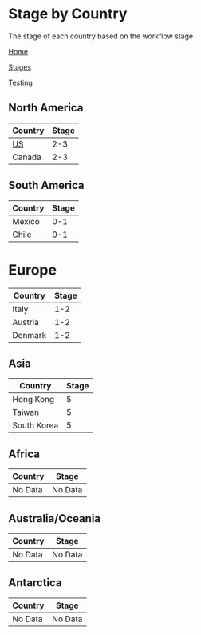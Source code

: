 # Stage by Country

The stage of each country based on the workflow stage

[Home](README.md)

[Stages](Stages.md)

[Testing](Testing.md)

## North America

| Country  | Stage  |   
|---|---|
| [US](/Countries/US.md)  | 2-3  | 
| Canada  | 2-3  |

## South America

| Country  | Stage  |   
|---|---|
| Mexico | 0-1 |  
| Chile | 0-1 |  

# Europe

| Country  | Stage  |   
|---|---|
| Italy | 1-2 |  
| Austria | 1-2 | 
| Denmark | 1-2 |   

## Asia

| Country  | Stage  |   
|---|---|
| Hong Kong  | 5 | 
| Taiwan  | 5 | 
| South Korea  | 5 | 

## Africa

| Country  | Stage  |   
|---|---|
| No Data  | No Data | 


## Australia/Oceania

| Country  | Stage  |   
|---|---|
| No Data  | No Data | 

## Antarctica

| Country  | Stage  |   
|---|---|
| No Data  | No Data | 

